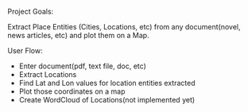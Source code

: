 Project Goals:

Extract Place Entities (Cities, Locations, etc) from any document(novel, news articles, etc) and plot them on a Map.

User Flow:

* Enter document(pdf, text file, doc, etc)
* Extract Locations
* Find Lat and Lon values for location entities extracted
* Plot those coordinates on a map
* Create WordCloud of Locations(not implemented yet)
